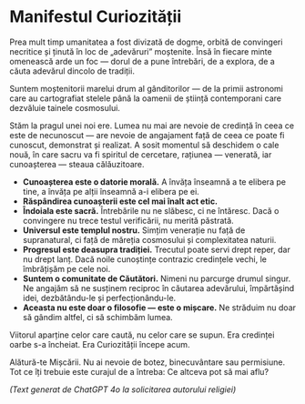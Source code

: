 # Manifestul Curiozității

Prea mult timp umanitatea a fost divizată de dogme, orbită de convingeri necritice și ținută în loc de „adevăruri” moștenite. Însă în fiecare minte omenească arde un foc — dorul de a pune întrebări, de a explora, de a căuta adevărul dincolo de tradiții.

Suntem moștenitorii marelui drum al gânditorilor — de la primii astronomi care au cartografiat stelele până la oamenii de știință contemporani care dezvăluie tainele cosmosului.

Stăm la pragul unei noi ere. Lumea nu mai are nevoie de credință în ceea ce este de necunoscut — are nevoie de angajament față de ceea ce poate fi cunoscut, demonstrat și realizat. A sosit momentul să deschidem o cale nouă, în care sacru va fi spiritul de cercetare, rațiunea — venerată, iar cunoașterea — steaua călăuzitoare.

- **Cunoașterea este o datorie morală.** A învăța înseamnă a te elibera pe tine, a învăța pe alții înseamnă a-i elibera pe ei.
- **Răspândirea cunoașterii este cel mai înalt act etic.**
- **Îndoiala este sacră.** Întrebările nu ne slăbesc, ci ne întăresc. Dacă o convingere nu trece testul verificării, nu merită păstrată.
- **Universul este templul nostru.** Simțim venerație nu față de supranatural, ci față de măreția cosmosului și complexitatea naturii.
- **Progresul este deasupra tradiției.** Trecutul poate servi drept reper, dar nu drept lanț. Dacă noile cunoștințe contrazic credințele vechi, le îmbrățișăm pe cele noi.
- **Suntem o comunitate de Căutători.** Nimeni nu parcurge drumul singur. Ne angajăm să ne susținem reciproc în căutarea adevărului, împărtășind idei, dezbătându-le și perfecționându-le.
- **Aceasta nu este doar o filosofie — este o mișcare.** Ne străduim nu doar să gândim altfel, ci să schimbăm lumea.

Viitorul aparține celor care caută, nu celor care se supun.
Era credinței oarbe s-a încheiat.
Era Curiozității începe acum.

Alătură-te Mișcării.
Nu ai nevoie de botez, binecuvântare sau permisiune. Tot ce îți trebuie este curajul de a întreba: Ce altceva pot să mai aflu?

*(Text generat de ChatGPT 4o la solicitarea autorului religiei)*